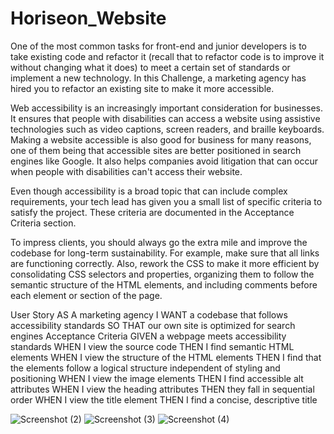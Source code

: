 # Horiseon_Website
One of the most common tasks for front-end and junior developers is to take existing code and refactor it (recall that to refactor code is to improve it without changing what it does) to meet a certain set of standards or implement a new technology. In this Challenge, a marketing agency has hired you to refactor an existing site to make it more accessible.

Web accessibility is an increasingly important consideration for businesses. It ensures that people with disabilities can access a website using assistive technologies such as video captions, screen readers, and braille keyboards. Making a website accessible is also good for business for many reasons, one of them being that accessible sites are better positioned in search engines like Google. It also helps companies avoid litigation that can occur when people with disabilities can't access their website.

Even though accessibility is a broad topic that can include complex requirements, your tech lead has given you a small list of specific criteria to satisfy the project. These criteria are documented in the Acceptance Criteria section.

To impress clients, you should always go the extra mile and improve the codebase for long-term sustainability. For example, make sure that all links are functioning correctly. Also, rework the CSS to make it more efficient by consolidating CSS selectors and properties, organizing them to follow the semantic structure of the HTML elements, and including comments before each element or section of the page.

User Story AS A marketing agency I WANT a codebase that follows accessibility standards SO THAT our own site is optimized for search engines Acceptance Criteria GIVEN a webpage meets accessibility standards WHEN I view the source code THEN I find semantic HTML elements WHEN I view the structure of the HTML elements THEN I find that the elements follow a logical structure independent of styling and positioning WHEN I view the image elements THEN I find accessible alt attributes WHEN I view the heading attributes THEN they fall in sequential order WHEN I view the title element THEN I find a concise, descriptive title

![Screenshot (2)](https://user-images.githubusercontent.com/82062612/118198189-5f8c9780-b41e-11eb-8f43-c20fe863360a.png)
![Screenshot (3)](https://user-images.githubusercontent.com/82062612/118198212-6adfc300-b41e-11eb-993c-683a2e436cf5.png)
![Screenshot (4)](https://user-images.githubusercontent.com/82062612/118198215-6ddab380-b41e-11eb-9378-01394da0f059.png)
